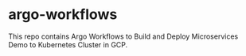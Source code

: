 # argo-workflows

This repo contains Argo Workflows to Build and Deploy Microservices Demo to Kubernetes Cluster in GCP.
